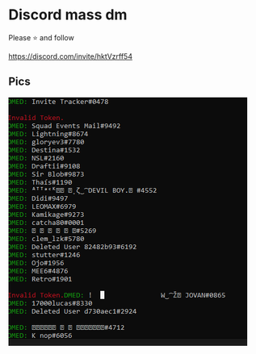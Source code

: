<h1>Discord mass dm</h1>
Please ⭐ and follow

https://discord.com/invite/hktVzrff54

## Pics

<img src="1.png">
